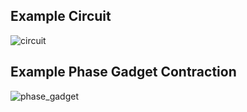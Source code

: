 ## Example Circuit
![circuit](circuit_example.png)

## Example Phase Gadget Contraction
![phase_gadget](phase_gadget_example.png)